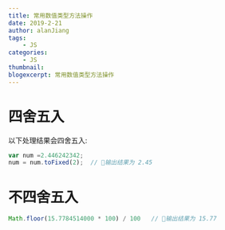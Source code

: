 ```yaml
---
title: 常用数值类型方法操作
date: 2019-2-21
author: alanJiang
tags:
    - JS
categories:
    - JS
thumbnail:  
blogexcerpt: 常用数值类型方法操作
---
```


# 四舍五入

以下处理结果会四舍五入:
```javascript
var num =2.446242342;
num = num.toFixed(2);  // 输出结果为 2.45
```

   
# 不四舍五入
```javascript
Math.floor(15.7784514000 * 100) / 100   // 输出结果为 15.77
```

